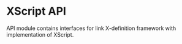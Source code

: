 # XScript API

API module contains interfaces for link X-definition framework with implementation of XScript.
